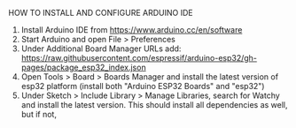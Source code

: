 HOW TO INSTALL AND CONFIGURE ARDUINO IDE

1. Install Arduino IDE from https://www.arduino.cc/en/software
2. Start Arduino and open File > Preferences
3. Under Additional Board Manager URLs add:
https://raw.githubusercontent.com/espressif/arduino-esp32/gh-pages/package_esp32_index.json
4. Open Tools > Board > Boards Manager and install the latest version of esp32 platform (install both "Arduino ESP32 Boards" and "esp32")
5. Under Sketch > Include Library > Manage Libraries, search for Watchy and install the latest version. This should install all dependencies as well, but if not,

